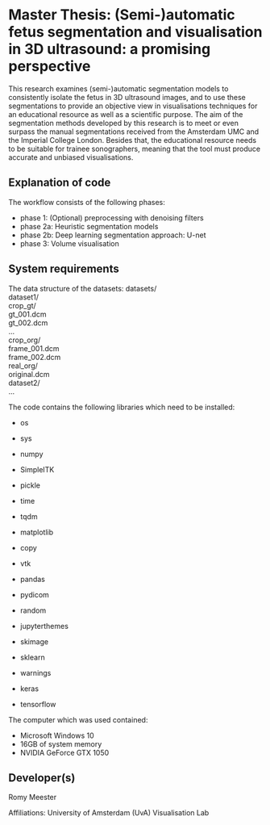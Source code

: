 # Master Thesis: (Semi-)automatic fetus segmentation and visualisation in 3D ultrasound: a promising perspective
This research examines (semi-)automatic segmentation models to consistently isolate the fetus in 3D ultrasound images, and to use these segmentations to provide an objective view in visualisations techniques for an educational resource as well as a scientific purpose. The aim of the segmentation methods developed by this research is to meet or even surpass the manual segmentations received from the Amsterdam UMC and the Imperial College London. Besides that, the educational resource needs to be suitable for trainee sonographers, meaning that the tool must produce accurate and unbiased visualisations.

## Explanation of code
The workflow consists of the following phases: 
- phase 1: (Optional) preprocessing with denoising filters
- phase 2a: Heuristic segmentation models
- phase 2b: Deep learning segmentation approach: U-net
- phase 3: Volume visualisation

## System requirements 
The data structure of the datasets: 
 datasets/ <br/>
   dataset1/ <br/>
    crop_gt/<br/>
     gt_001.dcm<br/>
     gt_002.dcm<br/>
     ...<br/>
    crop_org/<br/>
     frame_001.dcm<br/>
     frame_002.dcm<br/>
    real_org/<br/>
     original.dcm<br/>
   dataset2/<br/>
    ...<br/>

The code contains the following libraries which need to be installed: 
- os
- sys
- numpy 
- SimpleITK 
- pickle
- time
- tqdm
- matplotlib
- copy
- vtk
- pandas

- pydicom
- random
- jupyterthemes
- skimage
- sklearn
- warnings
- keras
- tensorflow

The computer which was used contained: 
- Microsoft Windows 10
- 16GB of system memory
- NVIDIA GeForce GTX 1050 

## Developer(s)
Romy Meester

Affiliations: University of Amsterdam (UvA)
Visualisation Lab
